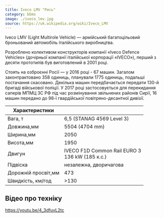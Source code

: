 ```yaml
---
title: Iveco LMV "Рись"
category: bbms
image: ./iveco_lmv.jpg
source: https://uk.wikipedia.org/wiki/Iveco_LMV
---
```


Iveco LMV (Light Multirole Vehicle) — армійський багатоцільовий броньований автомобіль італійського виробництва.

Розроблено колективом конструкторів компанії «Iveco Defence Vehicles» (дочірньої компанії італійської корпорації «IVECO»), перший з десяти прототипів був виготовлений в 2001 році.

Стоять на озброєнні Росії — у 2016 році - 67 машин. Загалом законтрактовано 358 одиниць, планували 1775 одиниць, подальші постачання скасовано. Декілька машин передбачається передати 130-й бригаді військової поліції. У 2017 році застосовується для перекидання саперів МПМЦ ЗС РФ під час розмінування звільнених районів Сирії, 16 машин передано до 98-ї гвардійської повітряно-десантної дивізії.

| Характеристики      |                                                     |
| ------------------- | --------------------------------------------------- |
| Вага, т             | 6,5 (STANAG 4569 Level 3)                           |
| Довжина,мм          | 5504 (4704 mm)                                      |
| Ширина,мм           | 2050                                                |
| Висота,мм           | 1950                                                |
| Двигун              | IVECO F1D Common Rail EURO 3 <br/>136 kW (185 к.с.) |
| Підвіска            | незалежна, дворичагова                              |
| Дорожній просвіт,мм | 473                                                 |
| Швидкість, км/год   | >130                                                |

## Відео про техніку

https://youtu.be/4_3dfuvL2tc